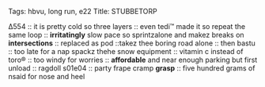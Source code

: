 Tags: hbvu, long run, e22
Title: STUBBETORP
  
Δ554 :: it is pretty cold so three layers :: even tedi™ made it so repeat the same loop :: **irritatingly** slow pace so sprintzalone and makez breaks on **intersections** :: replaced as pod ::takez thee boring road alone :: then bastu :: too late for a nap spackz thehe snow equipment :: vitamin c instead of toro® :: too windy for worries :: **affordable** and near enough parking but first unload :: ragdoll s01e04 :: party frape cramp **grasp** :: five hundred grams of nsaid for nose and heel  
